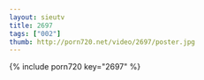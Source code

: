 ```yaml
--- 
layout: sieutv
title: 2697
tags: ["002"]
thumb: http://porn720.net/video/2697/poster.jpg
---
```

{% include porn720 key="2697" %} 
